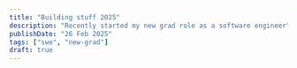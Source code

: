 ```yaml
---
title: "Building stuff 2025"
description: "Recently started my new grad role as a software engineer"
publishDate: "26 Feb 2025"
tags: ["swe", "new-grad"]
draft: true
---
```

